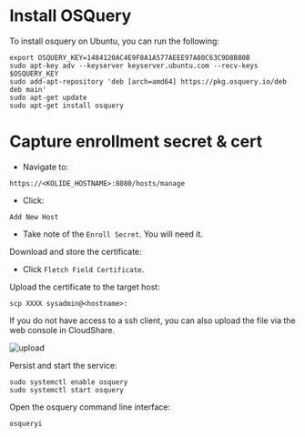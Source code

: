 # Install OSQuery
To install osquery on Ubuntu, you can run the following:

```
export OSQUERY_KEY=1484120AC4E9F8A1A577AEEE97A80C63C9D8B80B
sudo apt-key adv --keyserver keyserver.ubuntu.com --recv-keys $OSQUERY_KEY
sudo add-apt-repository 'deb [arch=amd64] https://pkg.osquery.io/deb deb main'
sudo apt-get update
sudo apt-get install osquery
```

# Capture enrollment secret & cert
-  Navigate to:
```
https://<KOLIDE_HOSTNAME>:8080/hosts/manage
```
- Click:
```
Add New Host
```
- Take note of the `Enroll Secret`. You will need it.

Download and store the certificate:

- Click `Fletch Field Certificate`.

Upload the certificate to the target host:

```
scp XXXX sysadmin@<hostname>:
```

If you do not have access to a ssh client, you can also upload the file via the web console in CloudShare.

![upload](https://raw.githubusercontent.com/sophos-cybersecurity/osquery-workshop/master/images/1.png)

Persist and start the service:
```
sudo systemctl enable osquery
sudo systemctl start osquery
```

Open the osquery command line interface:

```
osqueryi
```